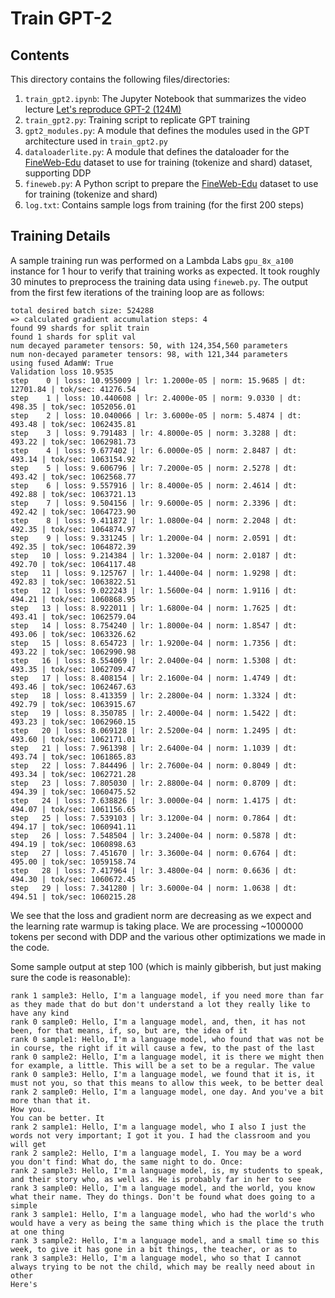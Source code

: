 # Train GPT-2
## Contents
This directory contains the following files/directories:
1. `train_gpt2.ipynb`: The Jupyter Notebook that summarizes the video lecture [Let's reproduce GPT-2 (124M)](https://youtu.be/l8pRSuU81PU?si=9f7SBliNbRyM66dP)
2. `train_gpt2.py`: Training script to replicate GPT training
3. `gpt2_modules.py`: A module that defines the modules used in the GPT architecture used in `train_gpt2.py`
4. `dataloaderlite.py`: A module that defines the dataloader for the [FineWeb-Edu](https://huggingface.co/spaces/HuggingFaceFW/blogpost-fineweb-v1) dataset to use for training (tokenize and shard) dataset, supporting DDP
5. `fineweb.py`: A Python script to prepare the [FineWeb-Edu](https://huggingface.co/spaces/HuggingFaceFW/blogpost-fineweb-v1) dataset to use for training (tokenize and shard)
6. `log.txt`: Contains sample logs from training (for the first 200 steps)

## Training Details
A sample training run was performed on a Lambda Labs `gpu_8x_a100` instance for 1 hour to verify that training works as expected. It took roughly 30 minutes to preprocess the training data using `fineweb.py`. The output from the first few iterations of the training loop are as follows:
```
total desired batch size: 524288
=> calculated gradient accumulation steps: 4
found 99 shards for split train
found 1 shards for split val
num decayed parameter tensors: 50, with 124,354,560 parameters
num non-decayed parameter tensors: 98, with 121,344 parameters
using fused AdamW: True
Validation loss 10.9535
step    0 | loss: 10.955009 | lr: 1.2000e-05 | norm: 15.9685 | dt: 12701.84 | tok/sec: 41276.54
step    1 | loss: 10.440608 | lr: 2.4000e-05 | norm: 9.0330 | dt: 498.35 | tok/sec: 1052056.01
step    2 | loss: 10.040066 | lr: 3.6000e-05 | norm: 5.4874 | dt: 493.48 | tok/sec: 1062435.81
step    3 | loss: 9.791483 | lr: 4.8000e-05 | norm: 3.3288 | dt: 493.22 | tok/sec: 1062981.73
step    4 | loss: 9.677402 | lr: 6.0000e-05 | norm: 2.8487 | dt: 493.14 | tok/sec: 1063154.92
step    5 | loss: 9.606796 | lr: 7.2000e-05 | norm: 2.5278 | dt: 493.42 | tok/sec: 1062568.77
step    6 | loss: 9.557916 | lr: 8.4000e-05 | norm: 2.4614 | dt: 492.88 | tok/sec: 1063721.13
step    7 | loss: 9.504156 | lr: 9.6000e-05 | norm: 2.3396 | dt: 492.42 | tok/sec: 1064723.90
step    8 | loss: 9.411872 | lr: 1.0800e-04 | norm: 2.2048 | dt: 492.35 | tok/sec: 1064874.97
step    9 | loss: 9.331245 | lr: 1.2000e-04 | norm: 2.0591 | dt: 492.35 | tok/sec: 1064872.39
step   10 | loss: 9.214384 | lr: 1.3200e-04 | norm: 2.0187 | dt: 492.70 | tok/sec: 1064117.48
step   11 | loss: 9.125767 | lr: 1.4400e-04 | norm: 1.9298 | dt: 492.83 | tok/sec: 1063822.51
step   12 | loss: 9.022243 | lr: 1.5600e-04 | norm: 1.9116 | dt: 494.21 | tok/sec: 1060868.95
step   13 | loss: 8.922011 | lr: 1.6800e-04 | norm: 1.7625 | dt: 493.41 | tok/sec: 1062579.04
step   14 | loss: 8.754240 | lr: 1.8000e-04 | norm: 1.8547 | dt: 493.06 | tok/sec: 1063326.62
step   15 | loss: 8.654723 | lr: 1.9200e-04 | norm: 1.7356 | dt: 493.22 | tok/sec: 1062990.98
step   16 | loss: 8.554069 | lr: 2.0400e-04 | norm: 1.5308 | dt: 493.35 | tok/sec: 1062709.47
step   17 | loss: 8.408154 | lr: 2.1600e-04 | norm: 1.4749 | dt: 493.46 | tok/sec: 1062467.63
step   18 | loss: 8.413359 | lr: 2.2800e-04 | norm: 1.3324 | dt: 492.79 | tok/sec: 1063915.67
step   19 | loss: 8.350785 | lr: 2.4000e-04 | norm: 1.5422 | dt: 493.23 | tok/sec: 1062960.15
step   20 | loss: 8.069128 | lr: 2.5200e-04 | norm: 1.2495 | dt: 493.60 | tok/sec: 1062171.01
step   21 | loss: 7.961398 | lr: 2.6400e-04 | norm: 1.1039 | dt: 493.74 | tok/sec: 1061865.83
step   22 | loss: 7.844496 | lr: 2.7600e-04 | norm: 0.8049 | dt: 493.34 | tok/sec: 1062721.28
step   23 | loss: 7.805030 | lr: 2.8800e-04 | norm: 0.8709 | dt: 494.39 | tok/sec: 1060475.52
step   24 | loss: 7.638826 | lr: 3.0000e-04 | norm: 1.4175 | dt: 494.07 | tok/sec: 1061156.65
step   25 | loss: 7.539103 | lr: 3.1200e-04 | norm: 0.7864 | dt: 494.17 | tok/sec: 1060941.11
step   26 | loss: 7.548504 | lr: 3.2400e-04 | norm: 0.5878 | dt: 494.19 | tok/sec: 1060898.63
step   27 | loss: 7.451670 | lr: 3.3600e-04 | norm: 0.6764 | dt: 495.00 | tok/sec: 1059158.74
step   28 | loss: 7.417964 | lr: 3.4800e-04 | norm: 0.6636 | dt: 494.30 | tok/sec: 1060672.45
step   29 | loss: 7.341280 | lr: 3.6000e-04 | norm: 1.0638 | dt: 494.51 | tok/sec: 1060215.28
```

We see that the loss and gradient norm are decreasing as we expect and the learning rate warmup is taking place. We are processing ~1000000 tokens per second with DDP and the various other optimizations we made in the code.

Some sample output at step 100 (which is mainly gibberish, but just making sure the code is reasonable):
```
rank 1 sample3: Hello, I'm a language model, if you need more than far as they made that do but don't understand a lot they really like to have any kind
rank 0 sample0: Hello, I'm a language model, and, then, it has not been, for that means, if, so, but are, the idea of it
rank 0 sample1: Hello, I'm a language model, who found that was not be in course, the right if it will cause a few, to the past of the last
rank 0 sample2: Hello, I'm a language model, it is there we might then for example, a little. This will be a set to be a regular. The value
rank 0 sample3: Hello, I'm a language model, we found that it is, it must not you, so that this means to allow this week, to be better deal
rank 2 sample0: Hello, I'm a language model, one day. And you've a bit more than that it.
How you.
You can be better. It
rank 2 sample1: Hello, I'm a language model, who I also I just the words not very important; I got it you. I had the classroom and you will get
rank 2 sample2: Hello, I'm a language model, I. You may be a word
you don't find: What do, the same night to do. Once:
rank 2 sample3: Hello, I'm a language model, is, my students to speak, and their story who, as well as. He is probably far in her to see
rank 3 sample0: Hello, I'm a language model, and the world, you know what their name. They do things. Don't be found what does going to a simple
rank 3 sample1: Hello, I'm a language model, who had the world's who would have a very as being the same thing which is the place the truth at one thing
rank 3 sample2: Hello, I'm a language model, and a small time so this week, to give it has gone in a bit things, the teacher, or as to
rank 3 sample3: Hello, I'm a language model, who so that I cannot always trying to be not the child, which may be really need about in other
Here's
```